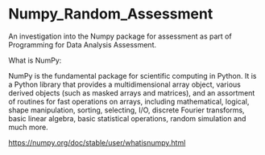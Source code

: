 # Numpy_Random_Assessment

An investigation into the Numpy package for assessment as part of  Programming for Data Analysis Assessment.

What is NumPy:

NumPy is the fundamental package for scientific computing in Python. It is a Python library that provides a multidimensional array object, various derived objects (such as masked arrays and matrices), and an assortment of routines for fast operations on arrays, including mathematical, logical, shape manipulation, sorting, selecting, I/O, discrete Fourier transforms, basic linear algebra, basic statistical operations, random simulation and much more.


https://numpy.org/doc/stable/user/whatisnumpy.html
